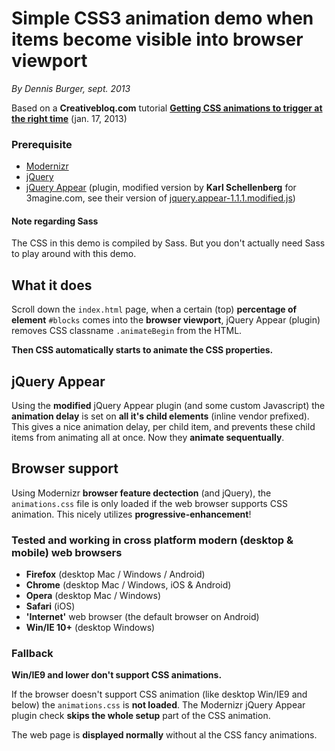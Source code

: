 # Simple CSS3 animation demo when items become visible into browser viewport

*By Dennis Burger, sept. 2013*

Based on a **Creativebloq.com** tutorial [**Getting CSS animations to trigger at the right time**](http://www.creativebloq.com/css3/getting-css-animations-trigger-1132906) (jan. 17, 2013)

### Prerequisite

* [Modernizr](http://modernizr.com/)
* [jQuery](http://jquery.com/)
* [jQuery Appear](http://plugins.jquery.com/appear/) (plugin, modified version by **Karl Schellenberg** for 3magine.com, see their version of [jquery.appear-1.1.1.modified.js](http://www.3magine.com/wp-content/themes/3magine/js/jquery.appear-1.1.1.modified.js))

#### Note regarding Sass
The CSS in this demo is compiled by Sass. But you don't actually need Sass to play around with this demo.

## What it does

Scroll down the `index.html` page, when a certain (top) **percentage of element** `#blocks` comes into the **browser viewport**, jQuery Appear (plugin) removes CSS classname `.animateBegin` from the HTML.

**Then CSS automatically starts to animate the CSS properties.**

## jQuery Appear

Using the **modified** jQuery Appear plugin (and some custom Javascript) the **animation delay** is set on  **all it's child elements** (inline vendor prefixed). This gives a nice animation delay, per child item, and prevents these child items from animating all at once. Now they **animate sequentually**.

## Browser support

Using Modernizr **browser feature dectection** (and jQuery), the `animations.css` file is only loaded if the web browser supports CSS animation. This nicely utilizes **progressive-enhancement**!

### Tested and working in cross platform modern (desktop & mobile) web browsers

* **Firefox** (desktop Mac / Windows / Android)
* **Chrome** (desktop Mac / Windows, iOS & Android)
* **Opera** (desktop Mac / Windows)
* **Safari** (iOS)
* **'Internet'** web browser (the default browser on Android)
* **Win/IE 10+** (desktop Windows)

### Fallback

**Win/IE9 and lower don't support CSS animations.**

If the browser doesn't support CSS animation (like desktop Win/IE9 and below) the `animations.css` is **not loaded**. The Modernizr jQuery Appear plugin check **skips the whole setup** part of the CSS animation. 

The web page is **displayed normally** without al the CSS fancy animations.